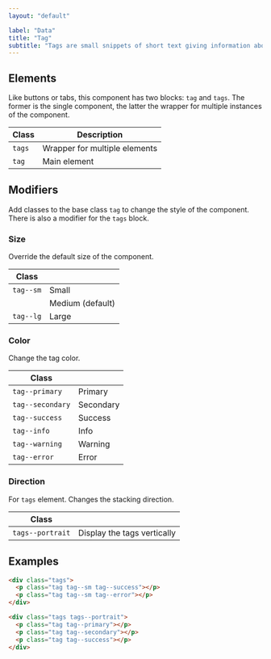 ```yaml
---
layout: "default"

label: "Data"
title: "Tag"
subtitle: "Tags are small snippets of short text giving information about the elements they are associated with (usually their state)."
---
```


## Elements

Like buttons or tabs, this component has two blocks: `tag` and `tags`. The former is the single component, the latter the wrapper for multiple instances of the component.

| Class | Description |
| --- | --- |
| `tags` | Wrapper for multiple elements |
| `tag` | Main element |

## Modifiers

Add classes to the base class `tag` to change the style of the component. There is also a modifier for the `tags` block.

### Size

Override the default size of the component.

| Class | |
| --- | --- |
| `tag--sm` | <span style="display: block;" class="tag tag--sm tag--primary">Small</span> |
| | <span style="display: block;" class="tag tag--primary">Medium (default)</span> |
| `tag--lg` | <span style="display: block;" class="tag tag--lg tag--primary">Large</span> |

### Color

Change the tag color.

| Class | |
| --- | --- |
| `tag--primary` | <span style="display: block;" class="tag tag--primary">Primary</span> |
| `tag--secondary` | <span style="display: block;" class="tag tag--secondary">Secondary</span> |
| `tag--success` | <span style="display: block;" class="tag tag--success">Success</span> |
| `tag--info` | <span style="display: block;" class="tag tag--info">Info</span> |
| `tag--warning` | <span style="display: block;" class="tag tag--warning">Warning</span> |
| `tag--error` | <span style="display: block;" class="tag tag--error">Error</span> |

### Direction

For `tags` element. Changes the stacking direction.

| Class | |
| --- | --- |
| `tags--portrait` | Display the tags vertically |

## Examples

```html
<div class="tags">
  <p class="tag tag--sm tag--success"></p>
  <p class="tag tag--sm tag--error"></p>
</div>
```

```html
<div class="tags tags--portrait">
  <p class="tag tag--primary"></p>
  <p class="tag tag--secondary"></p>
  <p class="tag tag--success"></p>
</div>
```
